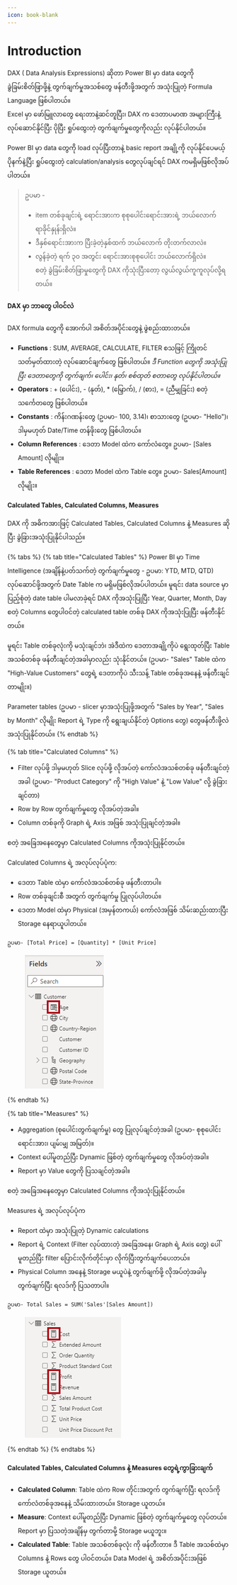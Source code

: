 ```yaml
---
icon: book-blank
---
```


# Introduction

DAX ( Data Analysis Expressions) ဆိုတာ Power BI မှာ data တွေကို ခွဲခြမ်းစိတ်ဖြာဖို့နဲ့ တွက်ချက်မှုအသစ်တွေ ဖန်တီးဖို့အတွက် အသုံးပြုတဲ့ Formula Language ဖြစ်ပါတယ်။\
Excel မှာ ဖော်မြူလာတွေ ရေးတာနဲ့ဆင်တူပြီး၊ DAX က ဒေတာပမာဏ အများကြီးနဲ့ လုပ်ဆောင်နိုင်ပြီး ပိုပြီး ရှုပ်ထွေးတဲ့ တွက်ချက်မှုတွေကိုလည်း လုပ်နိုင်ပါတယ်။

Power BI မှာ data တွေကို load လုပ်ပြီးတာနဲ့ basic report အချို့ကို လုပ်နိုင်ပေမယ့် ပိုနက်နဲ့ပြီး ရှုပ်ထွေးတဲ့ calculation/analysis တွေလုပ်ချင်ရင် DAX ကမရှိမဖြစ်လိုအပ်ပါတယ်။

> ဥပမာ -
>
> * item တစ်ခုချင်းရဲ့ ရောင်းအားက စုစုပေါင်းရောင်းအားရဲ့ ဘယ်လောက် ရာခိုင်နှုန်းရှိလဲ။
> * ဒီနှစ်ရောင်းအားက ပြီးခဲ့တဲ့နှစ်ထက် ဘယ်လောက် တိုးတက်လာလဲ။
> * လွန်ခဲ့တဲ့ ရက် ၃၀ အတွင်း ရောင်းအားစုစုပေါင်း ဘယ်လောက်ရှိလဲ။\
>   စတဲ့ ခွဲခြမ်းစိတ်ဖြာမှုတွေကို DAX ကိုသုံးပြီးတော့ လွယ်လွယ်ကူကူလုပ်လို့ရတယ်။

#### DAX မှာ ဘာတွေ ပါဝင်လဲ

DAX formula တွေကို အောက်ပါ အစိတ်အပိုင်းတွေနဲ့ ဖွဲစည်းထားတယ်။

* **Functions** : SUM, AVERAGE, CALCULATE, FILTER စသဖြင့် ကြိုတင်သတ်မှတ်ထားတဲ့ လုပ်ဆောင်ချက်တွေ ဖြစ်ပါတယ်။ _ဒီ Function တွေကို အသုံးပြုပြီး ဒေတာတွေကို တွက်ချက်၊ ပေါင်း၊ နုတ်၊ စစ်ထုတ် စတာတွေ လုပ်နိုင်ပါတယ်။_
* **Operators** : + (ပေါင်း), - (နုတ်), \* (မြှောက်), / (စား), = (ညီမျှခြင်း) စတဲ့ သင်္ကေတတွေ ဖြစ်ပါတယ်။
* **Constants** : ကိန်းဂဏန်းတွေ (ဥပမာ- 100, 3.14)၊ စာသားတွေ (ဥပမာ- "Hello")၊ ဒါမှမဟုတ် Date/Time တန်ဖိုးတွေ ဖြစ်ပါတယ်။
* **Column References** : ဒေတာ Model ထဲက ကော်လံတွေ။ ဥပမာ- \[Sales Amount] လိုမျိုး။
* **Table References** : ဒေတာ Model ထဲက Table တွေ။ ဥပမာ- Sales\[Amount] လိုမျိုး။

#### Calculated Tables, Calculated Columns, Measures

DAX ကို အဓိကအားဖြင့် Calculated Tables, Calculated Columns နဲ့ Measures ဆိုပြီး ခွဲခြားအသုံးပြုနိုင်ပါသည်။

{% tabs %}
{% tab title="Calculated Tables" %}
Power BI မှာ Time Intelligence (အချိန်နဲ့ပတ်သက်တဲ့ တွက်ချက်မှုတွေ - ဥပမာ: YTD, MTD, QTD) လုပ်ဆောင်ဖို့အတွက် Date Table က မရှိမဖြစ်လိုအပ်ပါတယ်။ မူရင်း data source မှာ ပြည့်စုံတဲ့ date table ပါမလာခဲ့ရင် DAX ကိုအသုံးပြုပြီး Year, Quarter, Month, Day စတဲ့ Columns တွေပါဝင်တဲ့ calculated table တစ်ခု DAX ကိုအသုံးပြုပြီး ဖန်တီးနိုင်တယ်။

မူရင်း Table တစ်ခုလုံးကို မသုံးချင်ဘဲ၊ အဲဒီထဲက ဒေတာအချို့ကိုပဲ ရွေးထုတ်ပြီး Table အသစ်တစ်ခု ဖန်တီးချင်တဲ့အခါမှာလည်း သုံးနိုင်တယ်။ (ဥပမာ- "Sales" Table ထဲက "High-Value Customers" တွေရဲ့ ဒေတာကိုပဲ သီးသန့် Table တစ်ခုအနေနဲ့ ဖန်တီးချင်တာမျိုး။)

Parameter tables (ဥပမာ - slicer မှာအသုံးပြုဖို့အတွက် "Sales by Year", "Sales by Month" လိုမျိုး Report ရဲ့ Type ကို ရွေးချယ်နိုင်တဲ့ Options တွေ) တွေဖန်တီးဖို့လဲ အသုံးပြုနိုင်တယ်။
{% endtab %}

{% tab title="Calculated Columns" %}
* Filter လုပ်ဖို့ ဒါမှမဟုတ် Slice လုပ်ဖို့ လိုအပ်တဲ့ ကော်လံအသစ်တစ်ခု ဖန်တီးချင်တဲ့အခါ (ဥပမာ- "Product Category" ကို "High Value" နဲ့ "Low Value" လို့ ခွဲခြားချင်တာ)
* Row by Row တွက်ချက်မှုတွေ လိုအပ်တဲ့အခါ။
* Column တစ်ခုကို Graph ရဲ့ Axis အဖြစ် အသုံးပြုချင်တဲ့အခါ။

စတဲ့ အခြေအနေတွေမှာ Calculated Columns ကိုအသုံးပြုနိုင်တယ်။

Calculated Columns ရဲ့ အလုပ်လုပ်ပုံက:

* ဒေတာ Table ထဲမှာ ကော်လံအသစ်တစ်ခု ဖန်တီးတာပါ။
* Row တစ်ခုချင်းစီ အတွက် တွက်ချက်မှု ပြုလုပ်ပါတယ်။
* ဒေတာ Model ထဲမှာ Physical (အမှန်တကယ်) ကော်လံအဖြစ် သိမ်းဆည်းထားပြီး Storage နေရာယူပါတယ်။

```
ဥပမာ- [Total Price] = [Quantity] * [Unit Price]
```

<figure><img src=".gitbook/assets/image (1).png" alt=""><figcaption></figcaption></figure>
{% endtab %}

{% tab title="Measures" %}
* Aggregation (စုပေါင်းတွက်ချက်မှု) တွေ ပြုလုပ်ချင်တဲ့အခါ (ဥပမာ- စုစုပေါင်း ရောင်းအား၊ ပျမ်းမျှ အမြတ်)။
* Context ပေါ်မူတည်ပြီး Dynamic ဖြစ်တဲ့ တွက်ချက်မှုတွေ လိုအပ်တဲ့အခါ။
* Report မှာ Value တွေကို ပြသချင်တဲ့အခါ။

စတဲ့ အခြေအနေတွေမှာ Calculated Columns ကိုအသုံးပြုနိုင်တယ်။

Measures ရဲ့ အလုပ်လုပ်ပုံက

* Report ထဲမှာ အသုံးပြုတဲ့ Dynamic calculations
* Report ရဲ့ Context (Filter လုပ်ထားတဲ့ အခြေအနေ၊ Graph ရဲ့ Axis တွေ) ပေါ်မူတည်ပြီး filter ပြောင်းလိုက်တိုင်းမှာ လိုက်ပြီးတွက်ချက်ပေးတယ်။
* Physical Column အနေနဲ့ Storage မယူပဲနဲ့ တွက်ချက်ဖို့ လိုအပ်တဲ့အခါမှ တွက်ချက်ပြီး ရလဒ်ကို ပြသတာပါ။

```
ဥပမာ- Total Sales = SUM('Sales'[Sales Amount])
```

<figure><img src=".gitbook/assets/image (1) (1).png" alt=""><figcaption></figcaption></figure>
{% endtab %}
{% endtabs %}

#### Calculated Tables, Calculated Columns နဲ့ Measures‌ တွေရဲ့ကွာခြားချက်

* **Calculated Column**: Table ထဲက Row တိုင်းအတွက် တွက်ချက်ပြီး ရလဒ်ကို ကော်လံတစ်ခုအနေနဲ့ သိမ်းထားတယ်။ Storage ယူတယ်။
* **Measure**: Context ပေါ်မူတည်ပြီး Dynamic ဖြစ်တဲ့ တွက်ချက်မှုတွေ လုပ်တယ်။ Report မှာ ပြသတဲ့အချိန်မှ တွက်တာမို့ Storage မယူဘူး။
* **Calculated Table**: Table အသစ်တစ်ခုလုံး ကို ဖန်တီးတာ။ ဒီ Table အသစ်ထဲမှာ Columns နဲ့ Rows တွေ ပါဝင်တယ်။ Data Model ရဲ့ အစိတ်အပိုင်းအဖြစ် Storage ယူတယ်။

